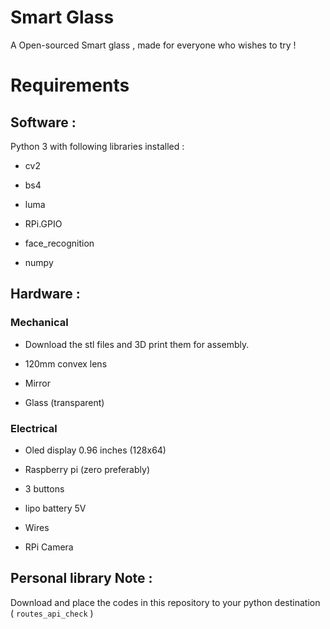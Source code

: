 # Smart Glass

A Open-sourced Smart glass , made for everyone who wishes to try !

# Requirements 

## Software :

Python 3 with following libraries installed :

* cv2

* bs4

* luma

* RPi.GPIO

* face_recognition

* numpy 

## Hardware :

### Mechanical 

* Download the stl files and 3D print them for assembly.

* 120mm convex lens 

* Mirror

* Glass (transparent)

### Electrical 

* Oled display 0.96 inches (128x64)

* Raspberry pi (zero preferably)

* 3 buttons

* lipo battery 5V 

* Wires

* RPi Camera 

## Personal library Note :

Download and place the codes in this repository to your python destination ( `routes_api_check` )






